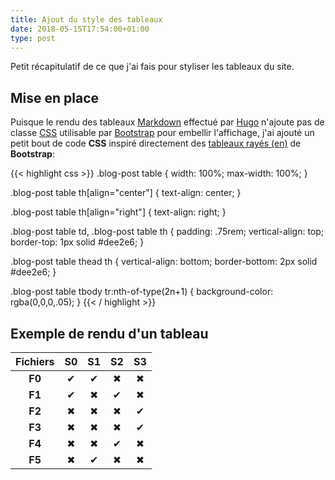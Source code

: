 ```yaml
---
title: Ajout du style des tableaux
date: 2018-05-15T17:54:00+01:00
type: post
---
```


Petit récapitulatif de ce que j'ai fais pour styliser les tableaux du site.

<!--more-->

## Mise en place

Puisque le rendu des tableaux [Markdown] effectué par [Hugo] n'ajoute pas de
classe [CSS] utilisable par [Bootstrap] pour embellir l'affichage, j'ai ajouté
un petit bout de code __CSS__ inspiré directement des [tableaux rayés (en)] de
__Bootstrap__:

{{< highlight css >}}
.blog-post table {
  width: 100%;
  max-width: 100%;
}

.blog-post table th[align="center"] {
  text-align: center;
}

.blog-post table th[align="right"] {
  text-align: right;
}

.blog-post table td,
.blog-post table th {
  padding: .75rem;
  vertical-align: top;
  border-top: 1px solid #dee2e6;
}

.blog-post table thead th {
  vertical-align: bottom;
  border-bottom: 2px solid #dee2e6;
}

.blog-post table tbody tr:nth-of-type(2n+1) {
  background-color: rgba(0,0,0,.05);
}
{{< / highlight >}}

## Exemple de rendu d'un tableau

|    Fichiers    |       S0     |       S1     |       S2     |       S3     |
|:--------------:|:------------:|:------------:|:------------:|:------------:|
|    __F0__      |       ✔      |       ✔      |       ✖      |       ✖      |
|    __F1__      |       ✔      |       ✖      |       ✔      |       ✖      |
|    __F2__      |       ✖      |       ✖      |       ✖      |       ✔      |
|    __F3__      |       ✖      |       ✖      |       ✖      |       ✔      |
|    __F4__      |       ✖      |       ✖      |       ✔      |       ✖      |
|    __F5__      |       ✖      |       ✔      |       ✖      |       ✖      |

<!-- Liens -->

[Markdown]: https://fr.wikipedia.org/wiki/Markdown
[Hugo]: https://fr.wikipedia.org/wiki/Hugo_(logiciel)
[CSS]: https://fr.wikipedia.org/wiki/Feuilles_de_style_en_cascade
[Bootstrap]: https://fr.wikipedia.org/wiki/Bootstrap_(framework)
[tableaux rayés (en)]: https://getbootstrap.com/docs/4.0/content/tables/#striped-rows
